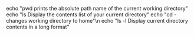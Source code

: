 echo "pwd prints the absolute path name of the current working directory"
echo "ls Display the contents list of your current directory"
echo "cd - changes working directory to home"\n
echo "ls -l Display current directory contents in a long format"
